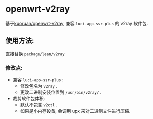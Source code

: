 # openwrt-v2ray

基于[kuoruan/openwrt-v2ray](https://github.com/kuoruan/openwrt-v2ray), 兼容 `luci-app-ssr-plus` 的 v2ray 软件包.

## 使用方法:

直接替换 `package/lean/v2ray`

### 修改点:

- 兼容 `luci-app-ssr-plus` :
  - 修改包名为 `v2ray` .
  - 更改二进制安装位置到 `/usr/bin/v2ray/` .
- 裁剪软件包体积:
  - 默认不包含 `v2ctl` .
  - 如果是小内存设备, 会调用 upx 来对二进制文件进行压缩.
